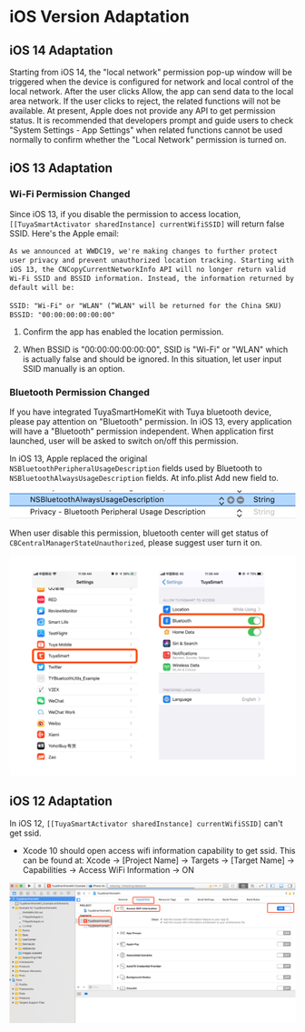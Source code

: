 # iOS Version Adaptation

## iOS 14 Adaptation

Starting from iOS 14, the "local network" permission pop-up window will be triggered when the device is configured for network and local control of the local network. After the user clicks Allow, the app can send data to the local area network. If the user clicks to reject, the related functions will not be available. At present, Apple does not provide any API to get permission status. It is recommended that developers prompt and guide users to check "System Settings - App Settings" when related functions cannot be used normally to confirm whether the "Local Network" permission is turned on.

## iOS 13 Adaptation

### Wi-Fi Permission Changed

  Since iOS 13, if you disable the permission to access location, `[[TuyaSmartActivator sharedInstance] currentWifiSSID]` will return false SSID. Here's the Apple email:

  ```
  As we announced at WWDC19, we're making changes to further protect user privacy and prevent unauthorized location tracking. Starting with iOS 13, the CNCopyCurrentNetworkInfo API will no longer return valid Wi-Fi SSID and BSSID information. Instead, the information returned by default will be:

  SSID: "Wi-Fi" or "WLAN" (“WLAN" will be returned for the China SKU)
  BSSID: "00:00:00:00:00:00"
  ```

  1. Confirm the app has enabled the location permission.

2. When BSSID is "00:00:00:00:00:00", SSID is "Wi-Fi" or "WLAN" which is actually false and should be ignored. In this situation, let user input SSID manually is an option.

### Bluetooth Permission Changed

If you have integrated TuyaSmartHomeKit with Tuya bluetooth device, please pay attention on "Bluetooth" permission. In iOS 13, every application will have a "Bluetooth" permission independent. When application first launched, user will be asked to switch on/off this permission.

In iOS 13, Apple replaced the original `NSBluetoothPeripheralUsageDescription` fields used by Bluetooth to `NSBluetoothAlwaysUsageDescription` fields. At info.plist  Add new field to.

![2](./images/ios-sdk-demo-ios13-ble.png)

When user disable this permission, bluetooth center will get status of `CBCentralManagerStateUnauthorized`, please suggest user turn it on.

![1](./images/ios-ble-guide-en.png)


## iOS 12 Adaptation

In iOS 12, `[[TuyaSmartActivator sharedInstance] currentWifiSSID]` can't get ssid.

- Xcode 10 should open access wifi information capability to get ssid. This can be found at:
Xcode -> [Project Name] -> Targets -> [Target Name] -> Capabilities -> Access WiFi Information -> ON

![](./images/ios-sdk-wifi-access.png)
